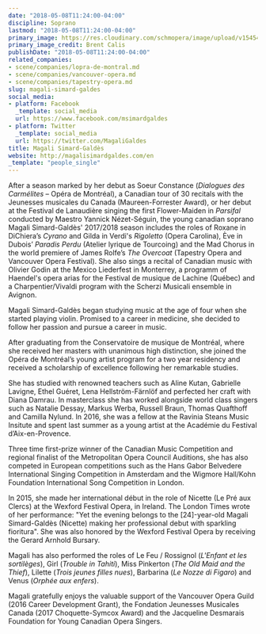 ```yaml
---
date: "2018-05-08T11:24:00-04:00"
discipline: Soprano
lastmod: "2018-05-08T11:24:00-04:00"
primary_image: https://res.cloudinary.com/schmopera/image/upload/v1545409169/media/webhook-uploads/1525792873152/RSBA-Magali%2520Simard-Galde%25CC%2580s-1%2520%25C2%25A9%2520Brent%2520Calis_display.jpg.jpg
primary_image_credit: Brent Calis
publishDate: "2018-05-08T11:24:00-04:00"
related_companies:
- scene/companies/lopra-de-montral.md
- scene/companies/vancouver-opera.md
- scene/companies/tapestry-opera.md
slug: magali-simard-galdes
social_media:
- platform: Facebook
  _template: social_media
  url: https://www.facebook.com/msimardgaldes
- platform: Twitter
  _template: social_media
  url: https://twitter.com/MagaliGaldes
title: Magali Simard-Galdès
website: http://magalisimardgaldes.com/en
_template: "people_single"
---
```


After a season marked by her debut as Soeur Constance (*Dialogues des Carmélites* – Opéra de Montréal), a Canadian tour of 30 recitals with the Jeunesses musicales du Canada (Maureen-Forrester Award), or her debut at the Festival de Lanaudière singing the first Flower-Maiden in *Parsifal* conducted by Maestro Yannick Nézet-Séguin, the young canadian soprano Magali Simard-Galdès' 2017/2018 season includes the roles of Roxane in DiChiera’s *Cyrano* and Gilda in Verdi's *Rigoletto* (Opera Carolina), Ève in Dubois’ *Paradis Perdu* (Atelier lyrique de Tourcoing) and the Mad Chorus in the world premiere of James Rolfe’s *The Overcoat* (Tapestry Opera and Vancouver Opera Festival). She also sings a recital of Canadian music with Olivier Godin at the Mexico Liederfest in Monterrey, a programm of Haendel's opera arias for the Festival de musique de Lachine (Québec) and a Charpentier/Vivaldi program with the Scherzi Musicali ensemble in Avignon.

Magali Simard-Galdès began studying music at the age of four when she started playing violin. Promised to a career in medicine, she decided to follow her passion and pursue a career in music.

After graduating from the Conservatoire de musique de Montréal, where she received her masters with unanimous high distinction, she joined the Opéra de Montréal’s young artist program for a two year residency and received a scholarship of excellence following her remarkable studies.

She has studied with renowned teachers such as Aline Kutan, Gabrielle Lavigne, Ethel Guéret, Lena Hellström-Färnlöf and perfected her craft with Diana Damrau. In masterclass she has worked alongside world class singers such as Natalie Dessay, Markus Werba, Russell Braun, Thomas Quafthoff and Camilla Nylund. In 2016, she was a fellow at the Ravinia Steans Music Insitute and spent last summer as a young artist at the Académie du Festival d’Aix-en-Provence.

Three time first-prize winner of the Canadian Music Competition and regional finalist of the Metropolitan Opera Council Auditions, she has also competed in European competitions such as the Hans Gabor Belvedere International Singing Competition in Amsterdam and the Wigmore Hall/Kohn Foundation International Song Competition in London.

In 2015, she made her international début in the role of Nicette (Le Pré aux Clercs) at the Wexford Festival Opera, in Ireland. The London Times wrote of her performance: "Yet the evening belongs to the [24]-year-old Magali Simard-Galdès (Nicette) making her professional debut with sparkling fioritura". She was also honored by the Wexford Festival Opera by receiving the Gerard Arnhold Bursary.

Magali has also performed the roles of Le Feu / Rossignol (*L'Enfant et les sortilèges*), Girl (*Trouble in Tahiti*), Miss Pinkerton (*The Old Maid and the Thief*), Lilette (*Trois jeunes filles nues*), Barbarina (*Le Nozze di Figaro*) and Venus (*Orphée aux enfers*).

Magali gratefully enjoys the valuable support of the Vancouver Opera Guild (2016 Career Development Grant), the Fondation Jeunesses Musicales Canada (2017 Choquette-Symcox Award) and the Jacqueline Desmarais Foundation for Young Canadian Opera Singers.
